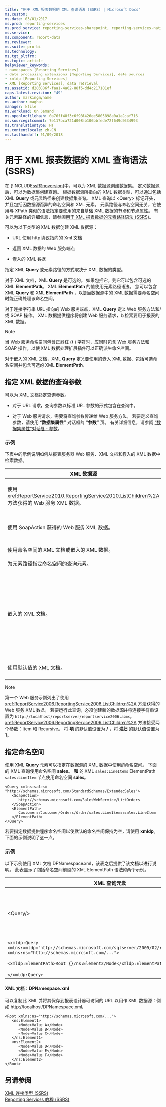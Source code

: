 ```yaml
---
title: "用于 XML 报表数据的 XML 查询语法 (SSRS) | Microsoft Docs"
ms.custom: 
ms.date: 03/01/2017
ms.prod: reporting-services
ms.prod_service: reporting-services-sharepoint, reporting-services-native
ms.service: 
ms.component: report-data
ms.reviewer: 
ms.suite: pro-bi
ms.technology: 
ms.tgt_pltfrm: 
ms.topic: article
helpviewer_keywords:
- namespaces [Reporting Services]
- data processing extensions [Reporting Services], data sources
- xmldp [Reporting Services]
- XML [Reporting Services], data retrieval
ms.assetid: d203886f-faa1-4a02-88f5-dd4c217181ef
caps.latest.revision: "49"
author: markingmyname
ms.author: maghan
manager: kfile
ms.workload: On Demand
ms.openlocfilehash: 0a76ff48f3c6f98f426ee5805898a0a1a9caf716
ms.sourcegitcommit: 7e117bca721d008ab106bbfede72f649d3634993
ms.translationtype: HT
ms.contentlocale: zh-CN
ms.lasthandoff: 01/09/2018
---
```

# <a name="xml-query-syntax-for-xml-report-data-ssrs"></a>用于 XML 报表数据的 XML 查询语法 (SSRS)
  在 [!INCLUDE[ssRSnoversion](../../includes/ssrsnoversion-md.md)]中，可以为 XML 数据源创建数据集。 定义数据源后，可以为数据集创建查询。 根据数据源所指向的 XML 数据类型，可以通过包括 XML **Query** 或元素路径来创建数据集查询。 XML 查询以 \<Query> 标记开头，并且包括因数据源而异的命名空间和 XML 元素。 元素路径与命名空间无关，它使用与 XPath 类似的语法指定要使用的来自基础 XML 数据的节点和节点属性。 有关元素路径的详细信息，请参阅[用于 XML 报表数据的元素路径语法 (SSRS)](../../reporting-services/report-data/element-path-syntax-for-xml-report-data-ssrs.md)。  
  
 可以为以下类型的 XML 数据创建 XML 数据源：  
  
-   URL 使用 http 协议指向的 Xml 文档  
  
-   返回 XML 数据的 Web 服务端点  
  
-   嵌入的 XML 数据  
  
 指定 XML **Query** 或元素路径的方式取决于 XML 数据的类型。  
  
 对于 XML 文档，XML **Query** 是可选的。 如果包括它，则它可以包含可选的 XML **ElementPath**。 XML **ElementPath** 的值使用元素路径语法。 您可以包含 XML **Query** 和 XML **ElementPath** ，以便当数据源中的 XML 数据需要命名空间时能正确处理该命名空间。  
  
 对于连接字符串 URL 指向的 Web 服务端点，XML **Query** 定义 Web 服务方法和/或 SOAP 操作。 XML 数据提供程序将创建 Web 服务请求，以检索要用于报表的 XML 数据。  
  
> [!NOTE]  
>  当 Web 服务命名空间包含正斜杠 (**/** ) 字符时，应同时包含 Web 服务方法和 SOAP 操作，以使 XML 数据处理扩展插件可以正确派生命名空间。  
  
 对于嵌入的 XML 文档，XML **Query** 定义要使用的嵌入 XML 数据、包括可选命名空间并包含可选的 XML **ElementPath**。  
  
## <a name="specifying-query-parameters-for-xml-data"></a>指定 XML 数据的查询参数  
 可以为 XML 文档指定查询参数。  
  
-   对于 URL 请求，查询参数以标准 URL 参数的形式包含在查询中。  
  
-   对于 Web 服务请求，需要将查询参数传递给 Web 服务方法。 若要定义查询参数，请使用 **“数据集属性”** 对话框的 **“参数”** 页。 有关详细信息，请参阅 [“数据集属性”对话框 - 参数](../../reporting-services/report-data/dataset-properties-dialog-box-parameters.md)。  
  
### <a name="example"></a>示例  
 下表中的示例说明如何从报表服务器 Web 服务、XML 文档和嵌入的 XML 数据中检索数据。  
  
|XML 数据源|查询示例|  
|---------------------|-------------------|  
|使用 <xref:ReportService2010.ReportingService2010.ListChildren%2A> 方法获得的 Web 服务 XML 数据。|`<Query>`<br /><br /> `<Method Name="ListChildren" Namespace="http://schemas.microsoft.com/sqlserver/2005/06/30/reporting/reportingservices" />`<br /><br /> `</Query>`|  
|使用 SoapAction 获得的 Web 服务 XML 数据。|`<Query xmlns=namespace>`<br /><br /> `<SoapAction>http://schemas/microsoft.com/sqlserver/2005/03/23/reporting/reportingservices/ListChildren</SoapAction>`<br /><br /> `</Query>`|  
|使用命名空间的 XML 文档或嵌入的 XML 数据。<br /><br /> 为元素路径指定命名空间的查询元素。|`<Query xmlns:es="http://schemas.microsoft.com/StandardSchemas/ExtendedSales">`<br /><br /> `<ElementPath>/Customers/Customer/Orders/Order/es:LineItems/es:LineItem</ElementPath>`<br /><br /> `</Query>`|  
|嵌入的 XML 文档。|`<Query>`<br /><br /> `<XmlData>`<br /><br /> `<Customers>`<br /><br /> `<Customer ID="1">Bobby</Customer>`<br /><br /> `</Customers>`<br /><br /> `</XmlData>`<br /><br /> `<ElementPath>Customer {@}</ElementPath>`<br /><br /> `</Query>`|  
|使用默认值的 XML 文档。|*No query*。<br /><br /> 元素路径是从 XML 文档本身派生而来的，并且与命名空间无关。|  
  
> [!NOTE]  
>  第一个 Web 服务示例列出了使用 <xref:ReportService2006.ReportingService2006.ListChildren%2A> 方法获得的 Web 服务 XML 数据。 若要运行此查询，必须创建新的数据源并将连接字符串设置为 `http://localhost/reportserver/reportservice2006.asmx`。 <xref:ReportService2006.ReportingService2006.ListChildren%2A> 方法接受两个参数：Item 和 Recursive。 将 **项** 的默认值设置为 **/** ，将 **递归** 的默认值设置为 **1**。  
  
## <a name="specifying-namespaces"></a>指定命名空间  
 使用 XML **Query** 元素可以指定在数据源的 XML 数据中使用的命名空间。 下面的 XML 查询使用命名空间 **sales**。 **和** 的 XML `sales:LineItems` ElementPath `sales:LineItem` 节点使用命名空间 **sales**。  
  
```  
<Query xmlns:sales=  
"http://schemas.microsoft.com/StandardSchemas/ExtendedSales">  
   <SoapAction>  
      http://schemas.microsoft.com/SalesWebService/ListOrders   
   </SoapAction>  
   <ElementPath>  
      Customers/Customer/Orders/Order/sales:LineItems/sales:LineItem  
   </ElementPath>  
</Query>  
```  
  
 若要指定数据提供程序命名空间以使默认的命名空间保持为空，请使用 **xmldp**。 下面的示例说明了这一点。  
  
### <a name="example"></a>示例  
 以下示例使用 XML 文档 DPNamespace.xml，该表之后提供了该文档以进行说明。 此表显示了包括命名空间前缀的 XML ElementPath 语法的两个示例。  
  
|XML 查询元素|数据集中的结果字段|  
|-----------------------|-------------------------------------|  
|\<Query/>|值 A：`http://schemas.microsoft.com/...`<br /><br /> 值 B：`http://schemas.microsoft.com/...`<br /><br /> 值 C：`http://schemas.microsoft.com/...`|  
|`<xmldp:Query xmlns:xmldp="http://schemas.microsoft.com/sqlserver/2005/02/reporting/XmlDPQuery" xmlns:ns="http://schemas.microsoft.com/...">`<br /><br /> `<xmldp:ElementPath>Root {}/ns:Element2/Node</xmldp:ElementPath>`<br /><br /> `</xmldp:Query>`|值 D<br /><br /> 值 E<br /><br /> 值 F|  
  
#### <a name="xml-document-dpnamespacexml"></a>XML 文档：DPNamespace.xml  
 可以复制此 XML 并将其保存到报表设计器可访问的 URL 以用作 XML 数据源：例如 http://localhost/DPNamespace.xml。  
  
```  
<Root xmlns:ns="http://schemas.microsoft.com/...">  
   <ns:Element1>  
      <Node>Value A</Node>  
      <Node>Value B</Node>  
      <Node>Value C</Node>  
   </ns:Element1>  
   <ns:Element2>  
      <Node>Value D</Node>  
      <Node>Value E</Node>  
      <Node>Value F</Node>  
   </ns:Element2>  
</Root>  
```  
  
## <a name="see-also"></a>另请参阅  
 [XML 连接类型 (SSRS)](../../reporting-services/report-data/xml-connection-type-ssrs.md)   
 [Reporting Services 教程 (SSRS)](../../reporting-services/reporting-services-tutorials-ssrs.md)  
  
  

